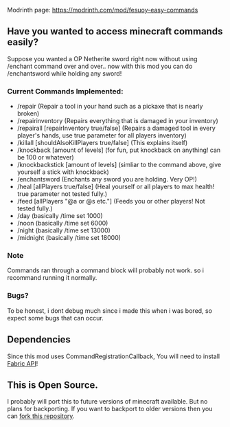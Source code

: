 Modrinth page: https://modrinth.com/mod/fesuoy-easy-commands

## Have you wanted to access minecraft commands easily? 

Suppose you wanted a OP Netherite sword right now without using /enchant command over and over.. now with this mod you can do /enchantsword while holding any sword!

### Current Commands Implemented:

- /repair (Repair a tool in your hand such as a pickaxe that is nearly broken)
- /repairinventory (Repairs everything that is damaged in your inventory)
- /repairall [repairInventory true/false] (Repairs a damaged tool in every player's hands, use true parameter for all players inventory)
- /killall [shouldAlsoKillPlayers true/false] (This explains itself)
- /knockback [amount of levels] (for fun, put knockback on anything! can be 100 or whatever)
- /knockbackstick [amount of levels] (simliar to the command above, give yourself a stick with knockback)
- /enchantsword (Enchants any sword you are holding. Very OP!)
- /heal [allPlayers true/false] (Heal yourself or all players to max health! true parameter not tested fully.)
- /feed [allPlayers "@a or @s etc."] (Feeds you or other players! Not tested fully.)
- /day (basically /time set 1000)
- /noon (basically /time set 6000)
- /night (basically /time set 13000)
- /midnight (basically /time set 18000)

### Note
Commands ran through a command block will probably not work. so i recommand running it normally.

### Bugs?
To be honest, i dont debug much since i made this when i was bored, so expect some bugs that can occur.

## Dependencies
Since this mod uses CommandRegistrationCallback, You will need to install [Fabric API](https://modrinth.com/mod/fabric-api)!

## This is Open Source.
I probably will port this to future versions of minecraft available. But no plans for backporting. If you want to backport to older versions then you can [fork this repository](https://github.com/Fesuoy1/Easy-Commands-1.20.X/fork).
